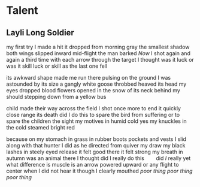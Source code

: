 # Talent
## Layli Long Soldier
my first try I made a hit it dropped from morning gray the smallest shadow
both wings slipped
inward mid-flight the man barked _Now_ I shot again and again a third time
with each arrow
through the target I thought was it luck or was it skill luck or skill as the
last one fell


its awkward shape made me run there pulsing on the ground I was astounded by
its size a
gangly white goose throbbed heaved its head my eyes dropped blood flowers
opened in the
snow of its neck behind my should stepping down from a yellow bus


child made their way across the field I shot once more to end it quickly close
range its death
did I do this to spare the bird from suffering or to spare the children the
sight my motives in
humid cold yes my knuckles in the cold steamed bright red


because on my stomach in grass in rubber boots pockets and vests I slid along
with that hunter I
did as he directed from quiver my draw my black lashes in steely eyed release
it felt good there
it felt strong my breath in autumn was an animal there I thought did I really
do this        did _I_
really yet what difference is muscle is an arrow powered upward or any flight
to center when I
did not hear it though I clearly mouthed _poor thing poor thing poor thing_
